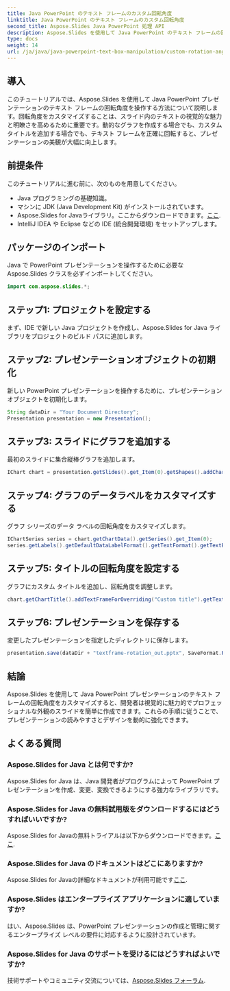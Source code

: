 ```yaml
---
title: Java PowerPoint のテキスト フレームのカスタム回転角度
linktitle: Java PowerPoint のテキスト フレームのカスタム回転角度
second_title: Aspose.Slides Java PowerPoint 処理 API
description: Aspose.Slides を使用して Java PowerPoint のテキスト フレームの回転角度をカスタマイズする方法を学びます。プレゼンテーションを動的に強化します。
type: docs
weight: 14
url: /ja/java/java-powerpoint-text-box-manipulation/custom-rotation-angle-text-frame-java-powerpoint/
---
```

## 導入
このチュートリアルでは、Aspose.Slides を使用して Java PowerPoint プレゼンテーションのテキスト フレームの回転角度を操作する方法について説明します。回転角度をカスタマイズすることは、スライド内のテキストの視覚的な魅力と明瞭さを高めるために重要です。動的なグラフを作成する場合でも、カスタム タイトルを追加する場合でも、テキスト フレームを正確に回転すると、プレゼンテーションの美観が大幅に向上します。
## 前提条件
このチュートリアルに進む前に、次のものを用意してください。
- Java プログラミングの基礎知識。
- マシンに JDK (Java Development Kit) がインストールされています。
-  Aspose.Slides for Javaライブラリ。ここからダウンロードできます。[ここ](https://releases.aspose.com/slides/java/).
- IntelliJ IDEA や Eclipse などの IDE (統合開発環境) をセットアップします。
## パッケージのインポート
Java で PowerPoint プレゼンテーションを操作するために必要な Aspose.Slides クラスを必ずインポートしてください。
```java
import com.aspose.slides.*;
```
## ステップ1: プロジェクトを設定する
まず、IDE で新しい Java プロジェクトを作成し、Aspose.Slides for Java ライブラリをプロジェクトのビルド パスに追加します。
## ステップ2: プレゼンテーションオブジェクトの初期化
新しい PowerPoint プレゼンテーションを操作するために、プレゼンテーション オブジェクトを初期化します。
```java
String dataDir = "Your Document Directory";
Presentation presentation = new Presentation();
```
## ステップ3: スライドにグラフを追加する
最初のスライドに集合縦棒グラフを追加します。
```java
IChart chart = presentation.getSlides().get_Item(0).getShapes().addChart(ChartType.ClusteredColumn, 50, 50, 500, 300);
```
## ステップ4: グラフのデータラベルをカスタマイズする
グラフ シリーズのデータ ラベルの回転角度をカスタマイズします。
```java
IChartSeries series = chart.getChartData().getSeries().get_Item(0);
series.getLabels().getDefaultDataLabelFormat().getTextFormat().getTextBlockFormat().setRotationAngle(65);
```
## ステップ5: タイトルの回転角度を設定する
グラフにカスタム タイトルを追加し、回転角度を調整します。
```java
chart.getChartTitle().addTextFrameForOverriding("Custom title").getTextFrameFormat().setRotationAngle(-30);
```
## ステップ6: プレゼンテーションを保存する
変更したプレゼンテーションを指定したディレクトリに保存します。
```java
presentation.save(dataDir + "textframe-rotation_out.pptx", SaveFormat.Pptx);
```

## 結論
Aspose.Slides を使用して Java PowerPoint プレゼンテーションのテキスト フレームの回転角度をカスタマイズすると、開発者は視覚的に魅力的でプロフェッショナルな外観のスライドを簡単に作成できます。これらの手順に従うことで、プレゼンテーションの読みやすさとデザインを動的に強化できます。

## よくある質問
### Aspose.Slides for Java とは何ですか?
Aspose.Slides for Java は、Java 開発者がプログラムによって PowerPoint プレゼンテーションを作成、変更、変換できるようにする強力なライブラリです。
### Aspose.Slides for Java の無料試用版をダウンロードするにはどうすればいいですか?
 Aspose.Slides for Javaの無料トライアルは以下からダウンロードできます。[ここ](https://releases.aspose.com/).
### Aspose.Slides for Java のドキュメントはどこにありますか?
 Aspose.Slides for Javaの詳細なドキュメントが利用可能です[ここ](https://reference.aspose.com/slides/java/).
### Aspose.Slides はエンタープライズ アプリケーションに適していますか?
はい、Aspose.Slides は、PowerPoint プレゼンテーションの作成と管理に関するエンタープライズ レベルの要件に対応するように設計されています。
### Aspose.Slides for Java のサポートを受けるにはどうすればよいですか?
技術サポートやコミュニティ交流については、[Aspose.Slides フォーラム](https://forum.aspose.com/c/slides/11).